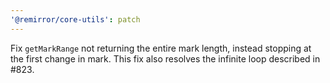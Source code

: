 ```yaml
---
'@remirror/core-utils': patch
---
```


Fix `getMarkRange` not returning the entire mark length, instead stopping at the first change in mark. This fix also resolves the infinite loop described in #823.



